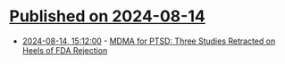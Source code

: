 # [Published on 2024-08-14](index.md)

* [2024-08-14, 15:12:00](https://soylentnews.org/article.pl?sid=24/08/13/162234&from=rss) - [MDMA for PTSD: Three Studies Retracted on Heels of FDA Rejection](https://soylentnews.org/article.pl?sid=24/08/13/162234&from=rss)
